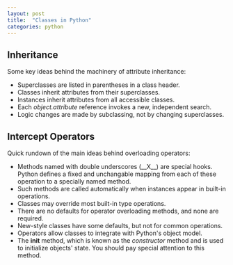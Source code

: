 ```yaml
---
layout: post
title:  "Classes in Python"
categories: python
---
```


## Inheritance
Some key ideas behind the machinery of attribute inheritance:
* Superclasses are listed in parentheses in a class header.
* Classes inherit attributes from their superclasses.
* Instances inherit attributes from all accessible classes.
* Each *object.attribute* reference invokes a new, independent search.
* Logic changes are made by subclassing, not by changing superclasses.

## Intercept Operators
Quick rundown of the main ideas behind overloading operators:
* Methods named with double underscores (\_\_X\_\_) are special hooks. Python defines a fixed and unchangable mapping from each of these operation to a specially named method.
* Such methods are called automatically when instances appear in built-in operations.
* Classes may override most built-in type operations.
* There are no defaults for operator overloading methods, and none are required.
* New-style classes have some defaults, but not for common operations.
* Operators allow classes to integrate with Python's object model.
* The **__init__** method, which is known as the *constructor* method and is used to initialize objects' state. You should pay special attention to this method.


